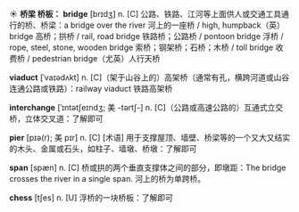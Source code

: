 ☀ <span class="category">**桥梁 桥板：**</span>
<span class="vocabulary">**bridge**</span> [brɪdӡ] 
<span class="definition">n. [C] 公路、铁路、江河等上面供人或交通工具通行的桥、桥梁：</span>a bridge over the river 河上的一座桥 / high, humpback（英）bridge 高桥；拱桥 / rail, road bridge 铁路桥；公路桥 / pontoon bridge 浮桥 / rope, steel, stone, wooden bridge 索桥；钢架桥；石桥；木桥 / toll bridge 收费桥 / pedestrian bridge（尤英）人行天桥
           
<span class="vocabulary">**viaduct**</span> [ˈvaɪədʌkt]
<span class="definition">n. [C]（架于山谷上的）高架桥（通常有孔，横跨河道或山谷连通公路或铁路）：</span>railway viaduct 铁路高架桥           
           
<span class="vocabulary">**interchange**</span> [ˈɪntətʃeɪndʒ; 美 -tərtʃ-]
<span class="definition">n. [C]（公路或高速公路的）互通式立交桥，立体交叉道：</span>了解即可

<span class="vocabulary">**pier**</span> [pɪə(r); 美 pɪr]
<span class="definition">n. [C] [术语] 用于支撑屋顶、墙壁、桥梁等的一个又大又结实的木头、金属或石头，如柱子、墙墩、桥墩：</span>了解即可
           
<span class="vocabulary">**span**</span> [spæn]
<span class="definition">n. [C] 桥或拱的两个垂直支撑体之间的部分，即墩距：</span>The bridge crosses the river in a single span. 河上的桥为单跨桥。

<span class="vocabulary">**chess**</span> [tʃes] 
<span class="definition">n. [U] 浮桥的一块桥板：</span>了解即可


